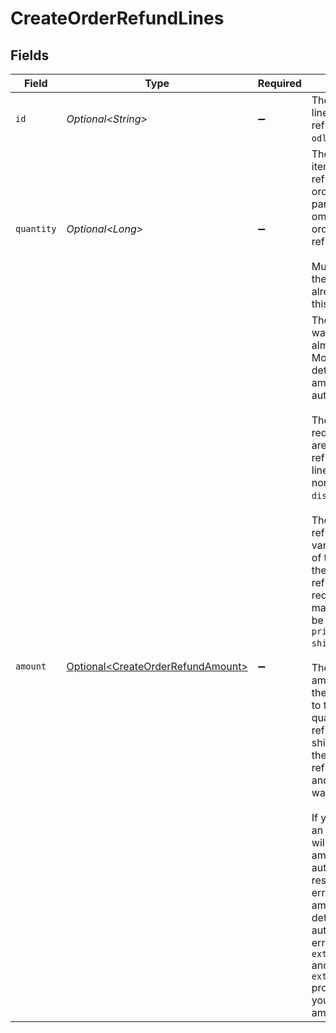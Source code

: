 # CreateOrderRefundLines


## Fields

| Field                                                                                                                                                                                                                                                                                                                                                                                                                                                                                                                                                                                                                                                                                                                                                                                                                                                                                      | Type                                                                                                                                                                                                                                                                                                                                                                                                                                                                                                                                                                                                                                                                                                                                                                                                                                                                                       | Required                                                                                                                                                                                                                                                                                                                                                                                                                                                                                                                                                                                                                                                                                                                                                                                                                                                                                   | Description                                                                                                                                                                                                                                                                                                                                                                                                                                                                                                                                                                                                                                                                                                                                                                                                                                                                                |
| ------------------------------------------------------------------------------------------------------------------------------------------------------------------------------------------------------------------------------------------------------------------------------------------------------------------------------------------------------------------------------------------------------------------------------------------------------------------------------------------------------------------------------------------------------------------------------------------------------------------------------------------------------------------------------------------------------------------------------------------------------------------------------------------------------------------------------------------------------------------------------------------ | ------------------------------------------------------------------------------------------------------------------------------------------------------------------------------------------------------------------------------------------------------------------------------------------------------------------------------------------------------------------------------------------------------------------------------------------------------------------------------------------------------------------------------------------------------------------------------------------------------------------------------------------------------------------------------------------------------------------------------------------------------------------------------------------------------------------------------------------------------------------------------------------ | ------------------------------------------------------------------------------------------------------------------------------------------------------------------------------------------------------------------------------------------------------------------------------------------------------------------------------------------------------------------------------------------------------------------------------------------------------------------------------------------------------------------------------------------------------------------------------------------------------------------------------------------------------------------------------------------------------------------------------------------------------------------------------------------------------------------------------------------------------------------------------------------ | ------------------------------------------------------------------------------------------------------------------------------------------------------------------------------------------------------------------------------------------------------------------------------------------------------------------------------------------------------------------------------------------------------------------------------------------------------------------------------------------------------------------------------------------------------------------------------------------------------------------------------------------------------------------------------------------------------------------------------------------------------------------------------------------------------------------------------------------------------------------------------------------ |
| `id`                                                                                                                                                                                                                                                                                                                                                                                                                                                                                                                                                                                                                                                                                                                                                                                                                                                                                       | *Optional\<String>*                                                                                                                                                                                                                                                                                                                                                                                                                                                                                                                                                                                                                                                                                                                                                                                                                                                                        | :heavy_minus_sign:                                                                                                                                                                                                                                                                                                                                                                                                                                                                                                                                                                                                                                                                                                                                                                                                                                                                         | The ID of the order line you wish to refund. For example: `odl_jp31jz`.                                                                                                                                                                                                                                                                                                                                                                                                                                                                                                                                                                                                                                                                                                                                                                                                                    |
| `quantity`                                                                                                                                                                                                                                                                                                                                                                                                                                                                                                                                                                                                                                                                                                                                                                                                                                                                                 | *Optional\<Long>*                                                                                                                                                                                                                                                                                                                                                                                                                                                                                                                                                                                                                                                                                                                                                                                                                                                                          | :heavy_minus_sign:                                                                                                                                                                                                                                                                                                                                                                                                                                                                                                                                                                                                                                                                                                                                                                                                                                                                         | The number of items that should be refunded for this order line. When this parameter is omitted, the whole<br/>order line will be refunded.<br/><br/>Must be less than the number of items already refunded for this order line.                                                                                                                                                                                                                                                                                                                                                                                                                                                                                                                                                                                                                                                           |
| `amount`                                                                                                                                                                                                                                                                                                                                                                                                                                                                                                                                                                                                                                                                                                                                                                                                                                                                                   | [Optional\<CreateOrderRefundAmount>](../../models/operations/CreateOrderRefundAmount.md)                                                                                                                                                                                                                                                                                                                                                                                                                                                                                                                                                                                                                                                                                                                                                                                                   | :heavy_minus_sign:                                                                                                                                                                                                                                                                                                                                                                                                                                                                                                                                                                                                                                                                                                                                                                                                                                                                         | The amount that you want to refund. In almost all cases, Mollie can determine the amount automatically.<br/><br/>The amount is required only if you are partially refunding an order line which has a non-zero<br/>`discountAmount`.<br/><br/>The amount you can refund depends on various properties of the order line and the create order refund<br/>request. The maximum that can be refunded is `unit price x quantity to ship`.<br/><br/>The minimum amount depends on the discount applied to the line, the quantity already refunded or shipped,<br/>the amounts already refunded or shipped and the quantity you want to refund.<br/><br/>If you do not send an amount, Mollie will determine the amount automatically or respond with an error if the<br/>amount cannot be determined automatically. The error will contain the `extra.minimumAmount` and<br/>`extra.maximumAmount` properties that allow you pick the right amount. |